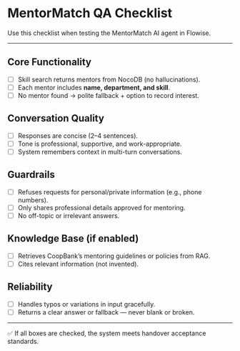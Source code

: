 # MentorMatch QA Checklist

Use this checklist when testing the MentorMatch AI agent in Flowise.

---

## Core Functionality

- [ ] Skill search returns mentors from NocoDB (no hallucinations).
- [ ] Each mentor includes **name, department, and skill**.
- [ ] No mentor found → polite fallback + option to record interest.

## Conversation Quality

- [ ] Responses are concise (2–4 sentences).
- [ ] Tone is professional, supportive, and work-appropriate.
- [ ] System remembers context in multi-turn conversations.

## Guardrails

- [ ] Refuses requests for personal/private information (e.g., phone numbers).
- [ ] Only shares professional details approved for mentoring.
- [ ] No off-topic or irrelevant answers.

## Knowledge Base (if enabled)

- [ ] Retrieves CoopBank’s mentoring guidelines or policies from RAG.
- [ ] Cites relevant information (not invented).

## Reliability

- [ ] Handles typos or variations in input gracefully.
- [ ] Returns a clear answer or fallback — never blank or broken.

---

✅ If all boxes are checked, the system meets handover acceptance standards.
